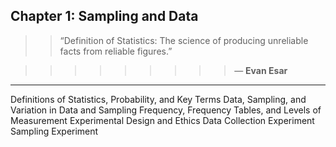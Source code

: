 ## Chapter 1: Sampling and Data

> > “Definition of Statistics: The science of producing unreliable facts from reliable figures.” 

> > > > > > > > > ― **Evan Esar**

-----

Definitions of Statistics, Probability, and Key Terms
Data, Sampling, and Variation in Data and Sampling
Frequency, Frequency Tables, and Levels of Measurement
Experimental Design and Ethics
Data Collection Experiment
Sampling Experiment
